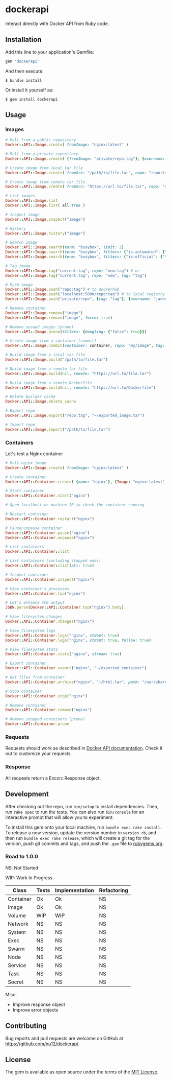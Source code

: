 # dockerapi

Interact directly with Docker API from Ruby code.

## Installation

Add this line to your application's Gemfile:

```ruby
gem 'dockerapi'
```

And then execute:

    $ bundle install

Or install it yourself as:

    $ gem install dockerapi

## Usage

### Images

```ruby
# Pull from a public repository
Docker::API::Image.create( fromImage: "nginx:latest" )

# Pull from a private repository
Docker::API::Image.create( {fromImage: "private/repo:tag"}, {username: "janedoe", password: "password"} )

# Create image from local tar file
Docker::API::Image.create( fromSrc: "/path/to/file.tar", repo: "repo:tag" )

# Create image from remote tar file
Docker::API::Image.create( fromSrc: "https://url.to/file.tar", repo: "repo:tag" )

# List images
Docker::API::Image.list
Docker::API::Image.list( all:true )

# Inspect image
Docker::API::Image.inspect("image")

# History
Docker::API::Image.history("image")

# Search image
Docker::API::Image.search(term: "busybox", limit: 2)
Docker::API::Image.search(term: "busybox", filters: {"is-automated": {"true": true}})
Docker::API::Image.search(term: "busybox", filters: {"is-official": {"true": true}})

# Tag image
Docker::API::Image.tag("current:tag", repo: "new:tag") # or
Docker::API::Image.tag("current:tag", repo: "new", tag: "tag")

# Push image
Docker::API::Image.push("repo:tag") # to dockerhub
Docker::API::Image.push("localhost:5000/repo:tag") # to local registry
Docker::API::Image.push("private/repo", {tag: "tag"}, {username: "janedoe", password: "password"} # to private repository

# Remove container
Docker::API::Image.remove("image")
Docker::API::Image.remove("image", force: true)

# Remove unsued images (prune)
Docker::API::Image.prune(filters: {dangling: {"false": true}})

# Create image from a container (commit)
Docker::API::Image.commit(container: container, repo: "my/image", tag: "latest", comment: "Comment from commit", author: "dockerapi", pause: false )

# Build image from a local tar file
Docker::API::Image.build("/path/to/file.tar")

# Build image from a remote tar file
Docker::API::Image.build(nil, remote: "https://url.to/file.tar")

# Build image from a remote Dockerfile
Docker::API::Image.build(nil, remote: "https://url.to/Dockerfile")

# Delete builder cache
Docker::API::Image.delete_cache

# Export repo
Docker::API::Image.export("repo:tag", "~/exported_image.tar")

# Import repo
Docker::API::Image.import("/path/to/file.tar")
```

### Containers 

Let's test a Nginx container

```ruby
# Pull nginx image
Docker::API::Image.create( fromImage: "nginx:latest" )

# Create container
Docker::API::Container.create( {name: "nginx"}, {Image: "nginx:latest", HostConfig: {PortBindings: {"80/tcp": [ {HostIp: "0.0.0.0", HostPort: "80"} ]}}})

# Start container
Docker::API::Container.start("nginx")

# Open localhost or machine IP to check the container running

# Restart container
Docker::API::Container.restart("nginx")

# Pause/unpause container
Docker::API::Container.pause("nginx")
Docker::API::Container.unpause("nginx")

# List containers
Docker::API::Container::list

# List containers (including stopped ones)
Docker::API::Container::list(all: true)

# Inspect container
Docker::API::Container.inspect("nginx")

# View container's processes
Docker::API::Container.top("nginx")

# Let's enhance the output
JSON.parse(Docker::API::Container.top("nginx").body)

# View filesystem changes
Docker::API::Container.changes("nginx")

# View filesystem logs
Docker::API::Container.logs("nginx", stdout: true)
Docker::API::Container.logs("nginx", stdout: true, follow: true)

# View filesystem stats
Docker::API::Container.stats("nginx", stream: true)

# Export container
Docker::API::Container.export("nginx", "~/exported_container")

# Get files from container
Docker::API::Container.archive("nginx", "~/html.tar", path: "/usr/share/nginx/html/")

# Stop container
Docker::API::Container.stop("nginx")

# Remove container
Docker::API::Container.remove("nginx")

# Remove stopped containers (prune)
Docker::API::Container.prune
```

### Requests

Requests should work as described in [Docker API documentation](https://docs.docker.com/engine/api/v1.40). Check it out to customize your requests.

### Response

All requests return a Excon::Response object.

## Development

After checking out the repo, run `bin/setup` to install dependencies. Then, run `rake spec` to run the tests. You can also run `bin/console` for an interactive prompt that will allow you to experiment.

To install this gem onto your local machine, run `bundle exec rake install`. To release a new version, update the version number in `version.rb`, and then run `bundle exec rake release`, which will create a git tag for the version, push git commits and tags, and push the `.gem` file to [rubygems.org](https://rubygems.org).

### Road to 1.0.0

NS: Not Started

WIP: Work In Progress


| Class | Tests | Implementation | Refactoring |
|---|---|---|---|
| Container | Ok | Ok | NS |
| Image | Ok | Ok | NS |
| Volume | WIP | WIP | NS |
| Network | NS | NS | NS |
| System | NS | NS | NS |
| Exec | NS | NS | NS |
| Swarm | NS | NS | NS |
| Node | NS | NS | NS |
| Service | NS | NS | NS |
| Task | NS | NS | NS |
| Secret | NS | NS | NS |

Misc: 
* Improve response object
* Improve error objects

## Contributing

Bug reports and pull requests are welcome on GitHub at https://github.com/nu12/dockerapi.


## License

The gem is available as open source under the terms of the [MIT License](https://opensource.org/licenses/MIT).

